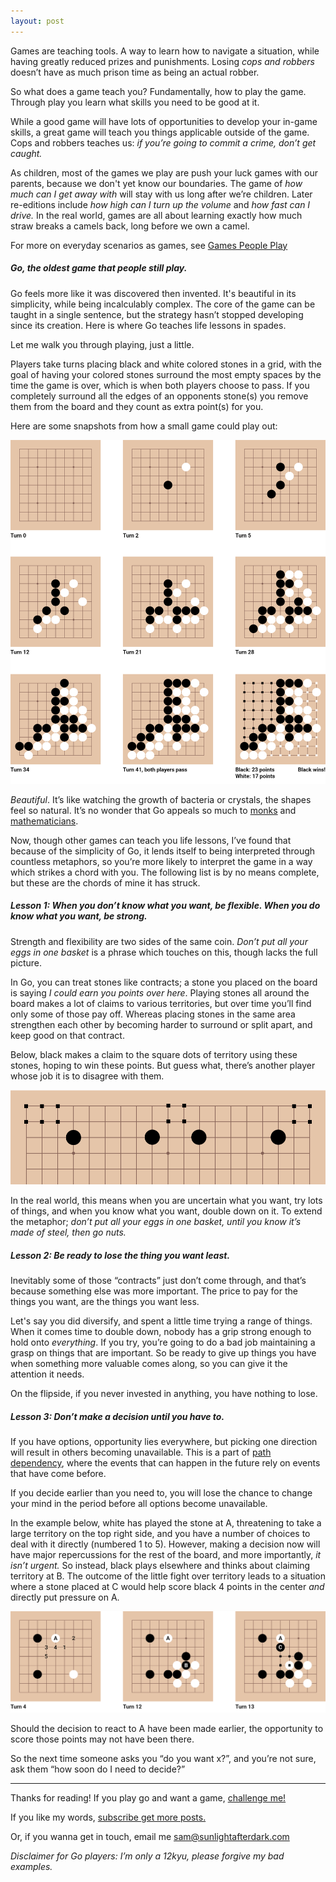 ```yaml
---
layout: post
---
```

Games are teaching tools. A way to learn how to navigate a situation, while having greatly reduced prizes and punishments. Losing *cops and robbers* doesn’t have as much prison time as being an actual robber.

So what does a game teach you? Fundamentally, how to play the game. Through play you learn what skills you need to be good at it. 

While a good game will have lots of opportunities to develop your in-game skills, a great game will teach you things applicable outside of the game. Cops and robbers teaches us: *if you’re going to commit a crime, don’t get caught.*

As children, most of the games we play are push your luck games with our parents, because we don't yet know our boundaries. The game of *how much can I get away with* will stay with us long after we’re children. Later re-editions include *how high can I turn up the volume* and *how fast can I drive.* In the real world, games are all about learning exactly how much straw breaks a camels back, long before we own a camel.

For more on everyday scenarios as games, see [Games People Play](https://www.amazon.co.uk/Games-People-Play-Psychology-Relationships/dp/0141040270 ) 



##### Go, the oldest game that people still play. #####

Go feels more like it was discovered then invented. It's beautiful in its simplicity, while being incalculably complex. The core of the game can be taught in a single sentence, but the strategy hasn’t stopped developing since its creation. Here is where Go teaches life lessons in spades.

Let me walk you through playing, just a little.

Players take turns placing black and white colored stones in a grid, with the goal of having your colored stones surround the most empty spaces by the time the game is over, which is when both players choose to pass. If you completely surround all the edges of an opponents stone(s) you remove them from the board and they count as extra point(s) for you.

Here are some snapshots from how a small game could play out:

![a small Go game](/images/go-game.png)

*Beautiful*. It’s like watching the growth of bacteria or crystals, the shapes feel so natural. It’s no wonder that Go appeals so much to [monks](https://tricycle.org/magazine/the-game-go/) and [mathematicians](https://deepmind.com/research/case-studies/alphago-the-story-so-far). 

Now, though other games can teach you life lessons, I’ve found that because of the simplicity of Go, it lends itself to being interpreted through countless metaphors, so you’re more likely to interpret the game in a way which strikes a chord with you. The following list is by no means complete, but these are the chords of mine it has struck.



##### Lesson 1: When you don’t know what you want, be flexible. When you do know what you want, be strong. #####

Strength and flexibility are two sides of the same coin. *Don’t put all your eggs in one basket* is a phrase which touches on this, though lacks the full picture.

In Go, you can treat stones like contracts; a stone you placed on the board is saying *I could earn you points over here*. Playing stones all around the board makes a lot of claims to various territories, but over time you’ll find only some of those pay off. Whereas placing stones in the same area strengthen each other by becoming harder to surround or split apart, and keep good on that contract.

Below, black makes a claim to the square dots of territory using these stones, hoping to win these points. But guess what, there’s another player whose job it is to disagree with them.

![Some examples of terriroty](/images/go-possibles.png)

In the real world, this means when you are uncertain what you want, try lots of things, and when you know what you want, double down on it. To extend the metaphor; *don’t put all your eggs in one basket, until you know it’s made of steel, then go nuts.*



##### Lesson 2: Be ready to lose the thing you want least. #####

Inevitably some of those “contracts” just don’t come through, and that’s because something else was more important. The price to pay for the things you want, are the things you want less.

Let's say you did diversify, and spent a little time trying a range of things. When it comes time to double down, nobody has a grip strong enough to hold onto *everything*. If you try, you’re going to do a bad job maintaining a grasp on things that are important. So be ready to give up things you have when something more valuable comes along, so you can give it the attention it needs.

On the flipside, if you never invested in anything, you have nothing to lose.



##### Lesson 3: Don’t make a decision until you have to. #####

If you have options, opportunity lies everywhere, but picking one direction will result in others becoming unavailable. This is a part of [path dependency](https://en.wikipedia.org/wiki/Path_dependence), where the events that can happen in the future rely on events that have come before.

If you decide earlier than you need to, you will lose the chance to change your mind in the period before all options become unavailable. 

In the example below, white has played the stone at A, threatening to take a large territory on the top right side, and you have a number of choices to deal with it directly (numbered 1 to 5). However, making a decision now will have major repercussions for the rest of the board, and more importantly, *it isn’t urgent.* So instead, black plays elsewhere and thinks about claiming territory at B. The outcome of the little fight over territory leads to a situation where a stone placed at C would help score black 4 points in the center *and* directly put pressure on A. 

![possible sequence](/images/go-decision.png)

Should the decision to react to A have been made earlier, the opportunity to score those points may not have been there.

So the next time someone asks you “do you want x?”, and you’re not sure, ask them “how soon do I need to decide?”


***


Thanks for reading! If you play go and want a game, [challenge me!](https://online-go.com/player/183552/)

If you like my words, [subscribe get more posts.](https://sunlightafterdark.com/subscribe)

Or, if you wanna get in touch, email me [sam@sunlightafterdark.com](mailto:sam@sunlightafterdark.com)


*Disclaimer for Go players: I’m only a 12kyu, please forgive my bad examples.*
